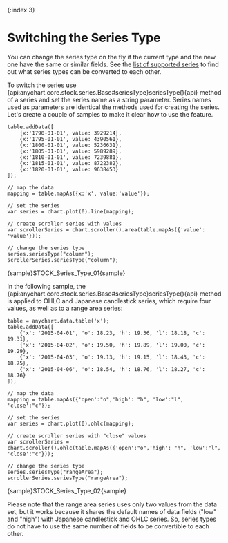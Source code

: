 {:index 3}
# Switching the Series Type

You can change the series type on the fly if the current type and the new one have the same or similar fields. See the [list of supported series](Supported_Series#list_of_supported_series) to find out what series types can be converted to each other.

To switch the series use {api:anychart.core.stock.series.Base#seriesType}seriesType(){api} method of a series and set the series name as a string parameter. Series names used as parameters are identical the methods used for creating the series. Let's create a couple of samples to make it clear how to use the feature.

```
table.addData([
    {x:'1790-01-01', value: 3929214},
    {x:'1795-01-01', value: 4390561},
    {x:'1800-01-01', value: 5236631},
    {x:'1805-01-01', value: 5989289},
    {x:'1810-01-01', value: 7239881},
    {x:'1815-01-01', value: 8722382},
    {x:'1820-01-01', value: 9638453}
]);

// map the data
mapping = table.mapAs({x:'x', value:'value'});  

// set the series
var series = chart.plot(0).line(mapping);

// create scroller series with values
var scrollerSeries = chart.scroller().area(table.mapAs({'value': 'value'}));

// change the series type
series.seriesType("column");
scrollerSeries.seriesType("column");
```

{sample}STOCK\_Series\_Type\_01{sample}

In the following sample, the {api:anychart.core.stock.series.Base#seriesType}seriesType(){api} method is applied to OHLC and Japanese candlestick series, which require four values, as well as to a range area series:

```
table = anychart.data.table('x');
table.addData([
    {'x': '2015-04-01', 'o': 18.23, 'h': 19.36, 'l': 18.18, 'c': 19.31},
    {'x': '2015-04-02', 'o': 19.50, 'h': 19.89, 'l': 19.00, 'c': 19.29},
    {'x': '2015-04-03', 'o': 19.13, 'h': 19.15, 'l': 18.43, 'c': 18.75},
    {'x': '2015-04-06', 'o': 18.54, 'h': 18.76, 'l': 18.27, 'c': 18.76}
]);

// map the data
mapping = table.mapAs({'open':"o",'high': "h", 'low':"l", 'close':"c"});

// set the series
var series = chart.plot(0).ohlc(mapping);

// create scroller series with "close" values
var scrollerSeries = chart.scroller().ohlc(table.mapAs({'open':"o",'high': "h", 'low':"l", 'close':"c"}));

// change the series type
series.seriesType("rangeArea");
scrollerSeries.seriesType("rangeArea");
```

{sample}STOCK\_Series\_Type\_02{sample}

Please note that the range area series uses only two values from the data set, but it works because it shares the default names of data fields ("low" and "high") with Japanese candlestick and OHLC series. So, series types do not have to use the same number of fields to be convertible to each other.